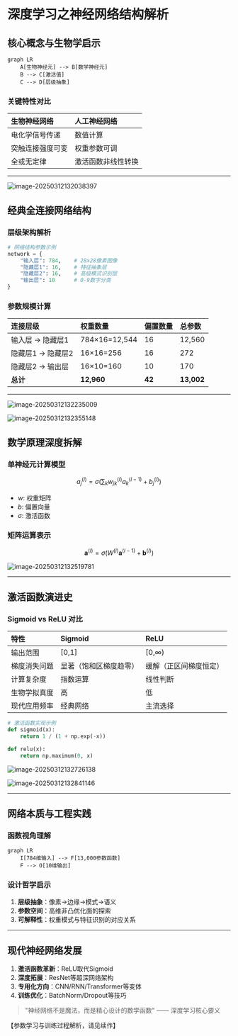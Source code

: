 # 深度学习之神经网络结构解析

## 核心概念与生物学启示
```mermaid
graph LR
    A[生物神经元] --> B[数学神经元]
    B --> C[激活值]
    C --> D[层级抽象]
```

### 关键特性对比

| 生物神经网络     | 人工神经网络       |
| :--------------- | :----------------- |
| 电化学信号传递   | 数值计算           |
| 突触连接强度可变 | 权重参数可调       |
| 全或无定律       | 激活函数非线性转换 |

------

![image-20250312132038397](C:/Users/WDMX/AppData/Roaming/Typora/typora-user-images/image-20250312132038397.png)

## 经典全连接网络结构

### 层级架构解析

```python
# 网络结构参数示例
network = {
    "输入层": 784,    # 28x28像素图像
    "隐藏层1": 16,    # 特征抽象层
    "隐藏层2": 16,    # 高级模式识别层
    "输出层": 10      # 0-9数字分类
}
```

### 参数规模计算

| 连接层级          | 权重数量      | 偏置数量 | 总参数     |
| :---------------- | :------------ | :------- | :--------- |
| 输入层 → 隐藏层1  | 784×16=12,544 | 16       | 12,560     |
| 隐藏层1 → 隐藏层2 | 16×16=256     | 16       | 272        |
| 隐藏层2 → 输出层  | 16×10=160     | 10       | 170        |
| **总计**          | **12,960**    | **42**   | **13,002** |

------

![image-20250312132235009](C:/Users/WDMX/AppData/Roaming/Typora/typora-user-images/image-20250312132235009.png)

![image-20250312132355148](C:/Users/WDMX/AppData/Roaming/Typora/typora-user-images/image-20250312132355148.png)

## 数学原理深度拆解

### 单神经元计算模型

```math
a^{(l)}_j = \sigma\left( \sum_{k} w^{(l)}_{jk} a^{(l-1)}_k + b^{(l)}_j \right)
```

- *w*: 权重矩阵
- *b*: 偏置向量
- *σ*: 激活函数

### 矩阵运算表示

```math
\mathbf{a}^{(l)} = \sigma\left( W^{(l)} \mathbf{a}^{(l-1)} + \mathbf{b}^{(l)} \right)
```

![image-20250312132519781](C:/Users/WDMX/AppData/Roaming/Typora/typora-user-images/image-20250312132519781.png)

------

## 激活函数演进史

### Sigmoid vs ReLU 对比

| 特性         | Sigmoid                | ReLU                   |
| :----------- | :--------------------- | :--------------------- |
| 输出范围     | [0,1]                  | [0,∞)                  |
| 梯度消失问题 | 显著（饱和区梯度趋零） | 缓解（正区间梯度恒定） |
| 计算复杂度   | 指数运算               | 线性判断               |
| 生物学拟真度 | 高                     | 低                     |
| 现代应用频率 | 经典网络               | 主流选择               |

```python
# 激活函数实现示例
def sigmoid(x):
    return 1 / (1 + np.exp(-x))

def relu(x):
    return np.maximum(0, x)
```

![image-20250312132726138](C:/Users/WDMX/AppData/Roaming/Typora/typora-user-images/image-20250312132726138.png)

![image-20250312132841146](C:/Users/WDMX/AppData/Roaming/Typora/typora-user-images/image-20250312132841146.png)

------

## 网络本质与工程实践

### 函数视角理解

```mermaid
graph LR
    I[784维输入] --> F[13,000参数函数]
    F --> O[10维输出]
```

### 设计哲学启示

1. **层级抽象**：像素→边缘→模式→语义
2. **参数空间**：高维非凸优化面的探索
3. **可解释性**：权重模式与特征识别的对应关系

------

## 现代神经网络发展

1. **激活函数革新**：ReLU取代Sigmoid
2. **深度拓展**：ResNet等超深网络架构
3. **专用化方向**：CNN/RNN/Transformer等变体
4. **训练优化**：BatchNorm/Dropout等技巧

> "神经网络不是魔法，而是精心设计的数学函数" —— 深度学习核心要义

【参数学习与训练过程解析，请见续作】